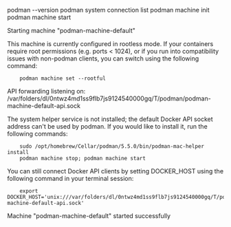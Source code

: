 

podman --version
podman system connection list
podman machine init
podman machine start



Starting machine "podman-machine-default"

This machine is currently configured in rootless mode. If your containers
require root permissions (e.g. ports < 1024), or if you run into compatibility
issues with non-podman clients, you can switch using the following command:

        podman machine set --rootful

API forwarding listening on: /var/folders/dl/0ntwz4md1ss9flb7js9124540000gq/T/podman/podman-machine-default-api.sock

The system helper service is not installed; the default Docker API socket
address can't be used by podman. If you would like to install it, run the following commands:

        sudo /opt/homebrew/Cellar/podman/5.5.0/bin/podman-mac-helper install
        podman machine stop; podman machine start

You can still connect Docker API clients by setting DOCKER_HOST using the
following command in your terminal session:

        export DOCKER_HOST='unix:///var/folders/dl/0ntwz4md1ss9flb7js9124540000gq/T/podman/podman-machine-default-api.sock'

Machine "podman-machine-default" started successfully

